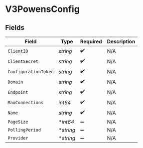 # V3PowensConfig


## Fields

| Field                | Type                 | Required             | Description          |
| -------------------- | -------------------- | -------------------- | -------------------- |
| `ClientID`           | *string*             | :heavy_check_mark:   | N/A                  |
| `ClientSecret`       | *string*             | :heavy_check_mark:   | N/A                  |
| `ConfigurationToken` | *string*             | :heavy_check_mark:   | N/A                  |
| `Domain`             | *string*             | :heavy_check_mark:   | N/A                  |
| `Endpoint`           | *string*             | :heavy_check_mark:   | N/A                  |
| `MaxConnections`     | *int64*              | :heavy_check_mark:   | N/A                  |
| `Name`               | *string*             | :heavy_check_mark:   | N/A                  |
| `PageSize`           | **int64*             | :heavy_minus_sign:   | N/A                  |
| `PollingPeriod`      | **string*            | :heavy_minus_sign:   | N/A                  |
| `Provider`           | **string*            | :heavy_minus_sign:   | N/A                  |